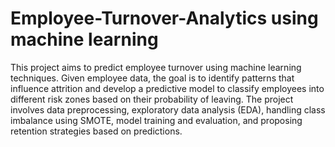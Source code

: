 # Employee-Turnover-Analytics using machine learning

This project aims to predict employee turnover using machine learning techniques. Given employee data, the goal is to identify patterns that influence attrition and develop a predictive model to classify employees into different risk zones based on their probability of leaving. The project involves data preprocessing, exploratory data analysis (EDA), handling class imbalance using SMOTE, model training and evaluation, and proposing retention strategies based on predictions.
